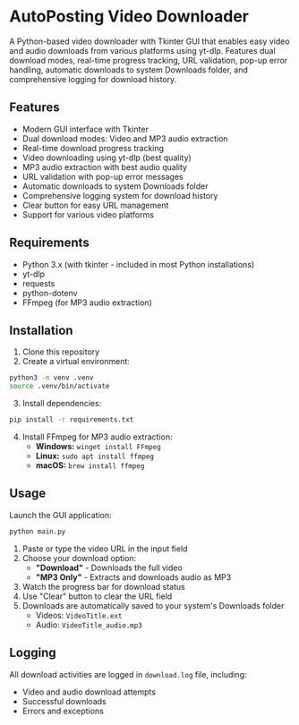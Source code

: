 # AutoPosting Video Downloader

A Python-based video downloader with Tkinter GUI that enables easy video and audio downloads from various platforms using yt-dlp. Features dual download modes, real-time progress tracking, URL validation, pop-up error handling, automatic downloads to system Downloads folder, and comprehensive logging for download history.

## Features
- Modern GUI interface with Tkinter
- Dual download modes: Video and MP3 audio extraction
- Real-time download progress tracking
- Video downloading using yt-dlp (best quality)
- MP3 audio extraction with best audio quality
- URL validation with pop-up error messages
- Automatic downloads to system Downloads folder
- Comprehensive logging system for download history
- Clear button for easy URL management
- Support for various video platforms

## Requirements
- Python 3.x (with tkinter - included in most Python installations)
- yt-dlp
- requests
- python-dotenv
- FFmpeg (for MP3 audio extraction)

## Installation
1. Clone this repository
2. Create a virtual environment:
```bash
python3 -m venv .venv
source .venv/bin/activate
```
3. Install dependencies:
```bash
pip install -r requirements.txt
```
4. Install FFmpeg for MP3 audio extraction:
   - **Windows:** `winget install FFmpeg`
   - **Linux:** `sudo apt install ffmpeg`
   - **macOS:** `brew install ffmpeg`

## Usage
Launch the GUI application:
```bash
python main.py
```
1. Paste or type the video URL in the input field
2. Choose your download option:
   - **"Download"** - Downloads the full video
   - **"MP3 Only"** - Extracts and downloads audio as MP3
3. Watch the progress bar for download status
4. Use "Clear" button to clear the URL field
5. Downloads are automatically saved to your system's Downloads folder
   - Videos: `VideoTitle.ext`
   - Audio: `VideoTitle_audio.mp3`

## Logging
All download activities are logged in `download.log` file, including:
- Video and audio download attempts
- Successful downloads
- Errors and exceptions